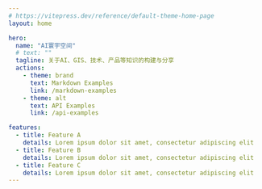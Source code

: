 ```yaml
---
# https://vitepress.dev/reference/default-theme-home-page
layout: home

hero:
  name: "AI寰宇空间"
  # text: ""
  tagline: 关于AI、GIS、技术、产品等知识的构建与分享
  actions:
    - theme: brand
      text: Markdown Examples
      link: /markdown-examples
    - theme: alt
      text: API Examples
      link: /api-examples

features:
  - title: Feature A
    details: Lorem ipsum dolor sit amet, consectetur adipiscing elit
  - title: Feature B
    details: Lorem ipsum dolor sit amet, consectetur adipiscing elit
  - title: Feature C
    details: Lorem ipsum dolor sit amet, consectetur adipiscing elit
---
```


